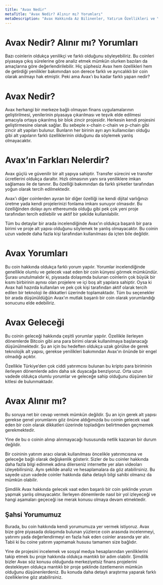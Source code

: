```yaml
---
title: "Avax Nedir"
metaTitle: "Avax Nedir? Alınır mı? Yorumları"
metaDescription: "Avax Hakkında Az Bilinenler, Yatırım Özellikleri ve Yorumları"
---
```


# Avax Nedir? Alınır mı? Yorumları

Bazı coinlerin oldukça yenilikçi ve farklı olduğunu söyleyebiliriz. Bu coinleri piyasaya çıkış sürelerine göre analiz etmek mümkün olurken bazıları da amaçlarına göre değerlendirilebilir. Hiç şüphesiz Avax hem özellikleri hem de getirdiği yenilikler bakımından son derece farklı ve ayrıcalıklı bir coin olarak anılmayı hak etmiştir. Peki ama Avax’ı bu kadar farklı yapan nedir?

# Avax Nedir?

Avax herhangi bir merkeze bağlı olmayan finans uygulamalarının geliştirilmesi, yenilerinin piyasaya çıkarılması ve teşvik elde edilmesi amacıyla ortaya çıkarılmış bir blok zincir projesidir. Herkesin kendi projesini geliştirmesine olanak sağlar. Bu sebeple x-chain c-chain ve p-chain gibi zincir alt yapıları bulunur. Bunların her birinin ayrı ayrı kullanıcıları olduğu gibi alt yapıların farklı özelliklerinin olduğunu da söylemek yanlış olmayacaktır. 

# Avax’ın Farkları Nelerdir?

Avax güçlü ve güvenilir bir alt yapıya sahiptir. Transfer sürecini ve transfer ücretlerini oldukça daraltır. Hızlı olmasının yanı sıra yeniliklere imkan sağlaması ile de tanınır. Bu özelliği bakımından da farklı şirketler tarafından yoğun olarak tercih edilmektedir. 

Avax’ı diğer coinlerden ayıran bir diğer özelliği ise kendi dijital varlığınızı üretme yada kendi projelerinizi fonlama imkanı sunuyor olmasıdır. Bu özelliğinden dolayı aynı ethereumda olduğu gibi pek çok yeni proje tarafından tercih edilebilir ve aktif bir şekilde kullanılabilir. 

Tüm bu detaylar bir arada incelendiğinde Avax’ın oldukça başarılı bir para birimi ve proje alt yapısı olduğunu söylemek te yanlış olmayacaktır. Bu coinin uzun vadede daha fazla kişi tarafından kullanılması da içten bile değildir. 

# Avax Yorumları

Bu coin hakkında oldukça farklı yorum yapılır. Yorumlar incelendiğinde genellikle olumlu ve gelecek vaat eden bir coin künyesi görmek mümkündür. Şurası unutulmalıdır ki, piyasada dolaşımda bulunan coinlerin çok büyük bir kısmı birbirinin aynısı olan projelere ve içi boş alt yapılara sahiptir. Oysa ki Avax hali hazırda kullanılan ve pek çok kişi tarafından aktif olarak tercih edilen bir teknoloji ile dikkatleri üzerinde toplamaktadır. Tüm bu seçenekler bir arada düşünüldüğün Avax’ın mutlak başarılı bir coin olarak yorumlandığı sonucunu elde edebiliriz.

# Avax Geleceği

Bu coinin geleceği hakkında çeşitli yorumlar yapılır. Özellikle ilerleyen dönemlerde Bitcoin gibi ana para birimi olarak kullanılmaya başlanacağı düşünülmektedir. Şu an için bu hedeften oldukça uzak görülse de gerek teknolojik alt yapısı, gerekse yenilikleri bakımından Avax’ın önünde bir engel olmadığı açıktır. 

Özellikle Türkiye’den çok ciddi yatırımcısı bulunan bu kripto para biriminin ilerleyen dönemlerde adını daha sık duyacağa benziyoruz. Orta uzun vadede oldukça olumlu yorumlar ve geleceğe sahip olduğunu düşünen bir kitlesi de bulunmaktadır. 

# Avax Alınır mı?

Bu soruya net bir cevap vermek mümkün değildir. Şu an için gerek alt yapısı gerekse genel yorumlarını göz önüne aldığımızda bu coinin gelecek vaat eden bir coin olarak dikkatleri üzerinde topladığını belirtmeden geçmemek gerekmektedir. 

Yine de bu o coinin alınıp alınmayacağı hususunda netlik kazanan bir durum değildir. 

Bir coininin yatırım aracı olarak kullanılması öncelikle yatırımcısına ve geleceğe bağlı olarak değişkenlik gösterir. Sizler de bu coinler hakkında daha fazla bilgi edinmek adına dilerseniz internette yer alan videoları izleyebilirsiniz.  Aynı şekilde analiz ve hesaplamalara da göz atabilirsiniz. Bu sayede uzun vadede coinler hakkında daha detaylı bilgi sahibi olmanız da mümkün olabilir. 

Şimdilik Avax hakkında gelecek vaat eden başarılı bir coin şeklinde yorum yapmak yanlış olmayacaktır. İlerleyen dönemlerde nasıl bir yol izleyeceği ve hangi aşamaları geçeceği ise merak konusu olmaya devam etmektedir.  

## Şahsi Yorumumuz

Burada, bu coin hakkında kendi yorumumuza yer vermek istiyoruz. Avax bize göre piyasada dolaşımda bulunan yüzlerce coin arasında incelenmeyi, yatırımı yada değerlendirmeyi en fazla hak eden coinler arasında yer alır. Tabii ki bu coine yatırım yapmamak hususu tamamen size bağlıdır. 

Yine de projesini incelemek ve sosyal medya hesaplarından yeniliklerini takip etmek bu proje hakkında oldukça mantıklı bir adım olabilir. Şimdilik bizler Avax söz konusu olduğunda merkeziyetsiz finans projelerini destekleyen oldukça mantıklı bir proje şeklinde özetlemenin mümkün olduğunu düşünenlerdeniz. Bu konuda daha detaylı araştırma yaparak farklı özelliklerine göz atabilirsiniz. 
